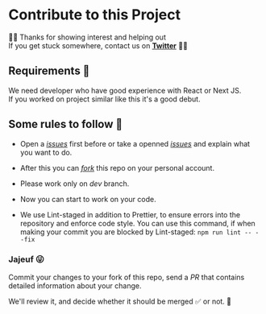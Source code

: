 # Contribute to this Project

👋🏽 Thanks for showing interest and helping out  
If you get stuck somewhere, contact us on **[Twitter](https://twitter.com/galsendev221)** 🤙🏾

## Requirements 🎯

We need developer who have good experience with React or Next JS.  
If you worked on project similar like this it's a good debut.

## Some rules to follow 📌

- Open a _[issues](https://github.com/GalsenDev221/website/issues)_ first before or take a openned _[issues](https://github.com/GalsenDev221/website/issues)_ and explain what you want to do.

- After this you can _[fork](https://github.com/GalsenDev221/website/fork)_ this repo on your personal account.

- Please work only on _dev_ branch.

- Now you can start to work on your code.

- We use Lint-staged in addition to Prettier, to ensure errors into the repository and enforce code style. You can use this command, if when making your commit you are blocked by Lint-staged: `npm run lint -- --fix`

### Jajeuf 😜

Commit your changes to your fork of this repo, send a _PR_ that contains detailed information about your change.

We'll review it, and decide whether it should be merged ✅ or not. 🙏
